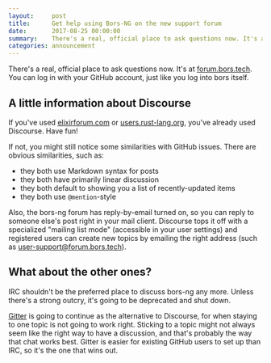 ```yaml
---
layout:     post
title:      Get help using Bors-NG on the new support forum
date:       2017-08-25 00:00:00
summary:    There's a real, official place to ask questions now. It's at forum.bors.tech. You can log in with your GitHub account, just like you log into bors itself.
categories: announcement
---
```


There's a real, official place to ask questions now.
It's at [forum.bors.tech].
You can log in with your GitHub account, just like you log into bors itself.

[forum.bors.tech]: https://forum.bors.tech

## A little information about Discourse

If you've used [elixirforum.com] or [users.rust-lang.org], you've already used Discourse.
Have fun!

If not, you might still notice some similarities with GitHub issues.
There are obvious similarities, such as:

* they both use Markdown syntax for posts
* they both have primarily linear discussion
* they both default to showing you a list of recently-updated items
* they both use `@mention`-style

Also, the bors-ng forum has reply-by-email turned on,
so you can reply to someone else's post right in your mail client.
Discourse tops it off with a specialized "mailing list mode" (accessible in your user settings)
and registered users can create new topics by emailing the right address (such as <user-support@forum.bors.tech>).

## What about the other ones?

IRC shouldn't be the preferred place to discuss bors-ng any more.
Unless there's a strong outcry, it's going to be deprecated and shut down.

[Gitter] is going to continue as the alternative to Discourse,
for when staying to one topic is not going to work right.
Sticking to a topic might not always seem like the right way to have a discussion,
and that's probably the way that chat works best.
Gitter is easier for existing GitHub users to set up than IRC,
so it's the one that wins out.

[Discourse]: https://discourse.org/
[elixirforum.com]: https://elixirforum.com/
[users.rust-lang.org]: https://users.rust-lang.org/
[Gitter]: https://gitter.im/bors-ng/Lobby
